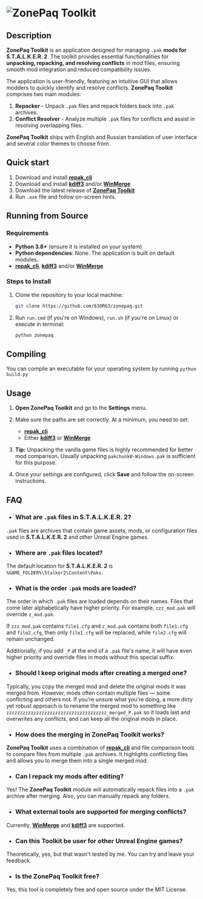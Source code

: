 # ![ZonePaq Toolkit](https://github.com/user-attachments/assets/c95e5cd9-1ead-4248-88d0-7c4e65e24cc4)

## Description

**ZonePaq Toolkit** is an application designed for managing `.pak` **mods for S.T.A.L.K.E.R. 2**. The toolkit provides essential functionalities for **unpacking, repacking, and resolving conflicts** in mod files, ensuring smooth mod integration and reduced compatibility issues.

The application is user-friendly, featuring an intuitive GUI that allows modders to quickly identify and resolve conflicts. **ZonePaq Toolkit** comprises two main modules:

1. **Repacker** - Unpack `.pak` files and repack folders back into `.pak` archives.
2. **Conflict Resolver** - Analyze multiple `.pak` files for conflicts and assist in resolving overlapping files.

**ZonePaq Toolkit** ships with English and Russian translation of user interface and several color themes to choose from.

## Quick start

1. Download and install **[repak_cli](https://github.com/trumank/repak/releases)**
2. Download and install **[kdiff3](https://sourceforge.net/projects/kdiff3/files)** and/or **[WinMerge](https://winmerge.org/downloads)**
3. Download the latest release of **[ZonePaq Toolkit](https://github.com/63OR63/zonepaq/releases)**
4. Run `.exe` file and follow on-screen hints.

## Running from Source

### Requirements

- **Python 3.8+** (ensure it is installed on your system)
- **Python dependencies**: None. The application is built on default modules.
- **[repak_cli](https://github.com/trumank/repak)**, **[kdiff3](https://kdiff3.sourceforge.net)** and/or **[WinMerge](https://winmerge.org)**

### Steps to Install

1. Clone the repository to your local machine:

    ```bash
    git clone https://github.com/63OR63/zonepaq.git
    ```

2. Run `run.cmd` (if you're on Windows), `run.sh` (if you're on Linux) or execute in terminal:

    ```bash
    python zonepaq
    ```

## Compiling

You can compile an executable for your operating system by running `python build.py`

## Usage

1. **Open ZonePaq Toolkit** and go to the **Settings** menu.

2. Make sure the paths are set correctly. At a minimum, you need to set:
    - **[repak_cli](https://github.com/trumank/repak)**
    - Either **[kdiff3](https://kdiff3.sourceforge.net)** or **[WinMerge](https://winmerge.org)**

3. **Tip:** Unpacking the vanilla game files is highly recommended for better mod comparison. Usually unpacking `pakchunk0-Windows.pak` is sufficient for this purpose.

4. Once your settings are configured, click **Save** and follow the on-screen instructions.

## FAQ

- ### What are `.pak` files in S.T.A.L.K.E.R. 2?

`.pak` files are archives that contain game assets, mods, or configuration files used in **S.T.A.L.K.E.R. 2** and other Unreal Engine games.

- ### Where are `.pak` files located?

The default location for **S.T.A.L.K.E.R. 2** is `%GAME_FOLDER%\Stalker2\Content\Paks`.

- ### What is the order `.pak` mods are loaded?

The order in which `.pak` files are loaded depends on their names. Files that come later alphabetically have higher priority. For example, `zzz_mod.pak` will override `z_mod.pak`.

If `zzz_mod.pak` contains `file1.cfg` and `z_mod.pak` contains both `file1.cfg` and `file2.cfg`, then only `file1.cfg` will be replaced, while `file2.cfg` will remain unchanged.

Additionally, if you add `_P` at the end of a `.pak` file's name, it will have even higher priority and override files in mods without this special suffix.

- ### Should I keep original mods after creating a merged one?

Typically, you copy the merged mod and delete the original mods it was merged from. However, mods often contain multiple files — some conflicting and others not. If you're unsure what you're doing, a more dirty yet robust approach is to rename the merged mod to something like `zzzzzzzzzzzzzzzzzzzzzzzzzzzzzzzzzzzzz_merged_P.pak` so it loads last and overwrites any conflicts, and can keep all the original mods in place.

- ### How does the merging in **ZonePaq Toolkit** works?

**ZonePaq Toolkit** uses a combination of **[repak_cli](https://github.com/trumank/repak)** and file comparison tools to compare files from multiple `.pak` archives. It highlights conflicting files and allows you to merge them into a single merged mod.

- ### Can I repack my mods after editing?

Yes! The **ZonePaq Toolkit** module will automatically repack files into a `.pak` archive after merging. Also, you can manually repack any folders.

- ### What external tools are supported for merging conflicts?

Currently, **[WinMerge](https://winmerge.org)** and **[kdiff3](https://kdiff3.sourceforge.net)** are supported.

- ### Can this Toolkit be user for other Unreal Engine games?

Theoretically, yes, but that wasn't tested by me. You can try and leave your feedback.

- ### Is the ZonePaq Toolkit free?

Yes, this tool is completely free and open source under the MIT License.
